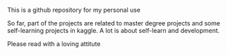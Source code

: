 
This is a github repository for my personal use

So far, part of the projects are related to master degree projects and some self-learning projects in kaggle. 
A lot is about self-learn and development. 

Please read with a loving attitute
